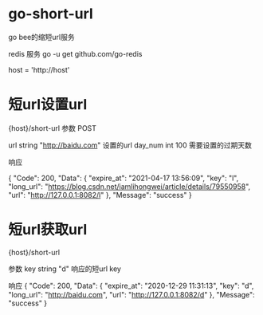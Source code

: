 # go-short-url
go bee的缩短url服务

redis 服务
go  -u get github.com/go-redis


host = 'http://host'

# 短url设置url

{host}/short-url
参数
POST

url string  "http://baidu.com"  设置的url
day_num int  100               需要设置的过期天数

响应

{
    "Code": 200,
    "Data": {
        "expire_at": "2021-04-17 13:56:09",
        "key": "l",
        "long_url": "https://blog.csdn.net/iamlihongwei/article/details/79550958",
        "url": "http://127.0.0.1:8082/l"
    },
    "Message": "success"
}

# 短url获取url

{host}/short-url

参数
key string  "d"  响应的短url key

响应
{
    "Code": 200,
    "Data": {
        "expire_at": "2020-12-29 11:31:13",
        "key": "d",
        "long_url": "http://baidu.com",
        "url": "http://127.0.0.1:8082/d"
    },
    "Message": "success"
}

